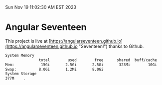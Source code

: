 Sun Nov 19 11:02:30 AM EST 2023

# Angular Seventeen


This project is live at [https://angularseventeen.github.io](https://angularseventeen.github.io "Seventeen!") thanks to Github.

```bash
System Memory
               total        used        free      shared  buff/cache   available
Mem:            15Gi       2.5Gi       2.5Gi       323Mi        10Gi        12Gi
Swap:          8.0Gi       1.2Mi       8.0Gi
System Storage
377M	.
```
```bash
